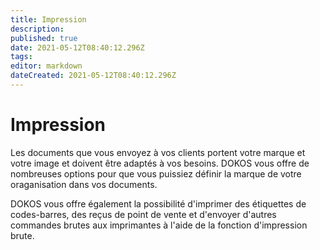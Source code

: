 ```yaml
---
title: Impression
description: 
published: true
date: 2021-05-12T08:40:12.296Z
tags: 
editor: markdown
dateCreated: 2021-05-12T08:40:12.296Z
---
```


# Impression

Les documents que vous envoyez à vos clients portent votre marque et votre image et doivent être adaptés à vos besoins. DOKOS vous offre de nombreuses options pour que vous puissiez définir la marque de votre oraganisation dans vos documents.

DOKOS vous offre également la possibilité d'imprimer des étiquettes de codes-barres, des reçus de point de vente et d'envoyer d'autres commandes brutes aux imprimantes à l'aide de la fonction d'impression brute.



